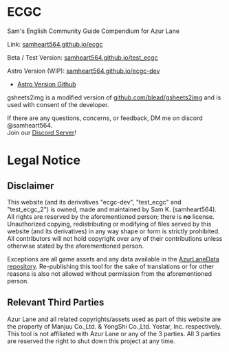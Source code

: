 # ECGC
Sam's English Community Guide Compendium for Azur Lane

Link: [samheart564.github.io/ecgc](https://samheart564.github.io/ECGC/)  

Beta / Test Version: [samheart564.github.io/test_ecgc](https://samheart564.github.io/test_ecgc/)

Astro Version (WIP): [samheart564.github.io/ecgc-dev](https://samheart564.github.io/ecgc-dev/)
- [Astro Version Github](https://github.com/samheart564/ecgc-dev) 

gsheets2img is a modified version of [github.com/blead/gsheets2img](https://github.com/blead/gsheets2img) and is used with consent of the developer.

If there are any questions, concerns, or feedback, DM me on discord @samheart564.  
Join our [Discord Server](https://discord.gg/wKJKxq5WQt)!


# Legal Notice
## Disclaimer
This website (and its derivatives "ecgc-dev", "test_ecgc" and "test_ecgc_2") is owned, made and maintained by Sam K. (samheart564). All rights are reserved by the aforementioned person; there is **no** license. Unauthorized copying, redistributing or modifying of files served by this website (and its derivatives) in any way shape or form is strictly prohibited. All contributors will not hold copyright over any of their contributions unless otherwise stated by the aforementioned person.

Exceptions are all game assets and any data available in the [AzurLaneData repository](https://github.com/MrLar/AzurLaneData). Re-publishing this tool for the sake of translations or for other reasons is also not allowed without permission from the aforementioned person.

## Relevant Third Parties
Azur Lane and all related copyrights/assets used as part of this website are the property of Manjuu Co.,Ltd. & YongShi Co.,Ltd. Yostar, Inc. respectively. This tool is not affiliated with Azur Lane or any of the 3 parties. All 3 parties are reserved the right to shut down this project at any time.
